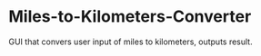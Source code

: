 # Miles-to-Kilometers-Converter
GUI that convers user input of miles to kilometers, outputs result.
